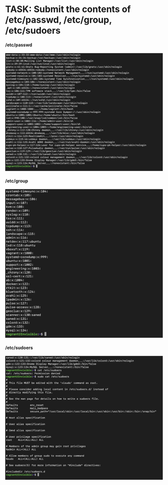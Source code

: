 # TASK: Submit the contents of /etc/passwd, /etc/group, /etc/sudoers
#### /etc/passwd
![passwd](https://github.com/InvisibleAB/Altschool-exercise-/blob/main/Screenshot%202022-11-01%20at%2018.27.25.png)

#### /etc/group
![group](https://github.com/InvisibleAB/Altschool-exercise-/blob/main/Screenshot%202022-11-01%20at%2018.25.57.png)

#### /etc/sudoers
![sudoers](https://github.com/InvisibleAB/Altschool-exercise-/blob/main/Screenshot%202022-11-01%20at%2018.28.41.png)
